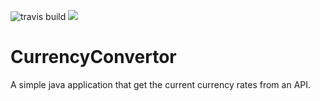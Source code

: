 ![travis build](https://img.shields.io/cocoapods/l/AFNetworking.svg)
![](https://img.shields.io/badge/build-JavaFX-red.svg)
# CurrencyConvertor
A simple java application that get the current currency rates from an API. 
